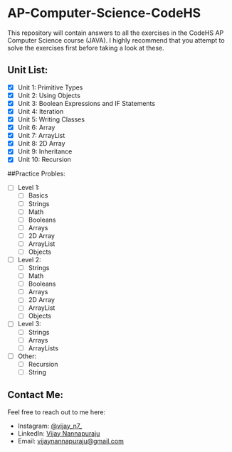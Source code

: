 # AP-Computer-Science-CodeHS
This repository will contain answers to all the exercises in the CodeHS AP Computer Science course (JAVA).
I highly recommend that you attempt to solve the exercises first before taking a look at these.

## Unit List:
- [X] Unit 1: Primitive Types
- [X] Unit 2: Using Objects
- [X] Unit 3: Boolean Expressions and IF Statements
- [X] Unit 4: Iteration
- [X] Unit 5: Writing Classes
- [X] Unit 6: Array
- [X] Unit 7: ArrayList
- [X] Unit 8: 2D Array
- [X] Unit 9: Inheritance
- [X] Unit 10: Recursion

##Practice Probles:
- [ ] Level 1:
  - [ ] Basics
  - [ ] Strings
  - [ ] Math
  - [ ] Booleans
  - [ ] Arrays
  - [ ] 2D Array
  - [ ] ArrayList
  - [ ] Objects
- [ ] Level 2:
  - [ ] Strings
  - [ ] Math
  - [ ] Booleans
  - [ ] Arrays
  - [ ] 2D Array
  - [ ] ArrayList
  - [ ] Objects
- [ ] Level 3:
  - [ ] Strings
  - [ ] Arrays
  - [ ] ArrayLists
- [ ] Other:
  - [ ] Recursion
  - [ ] String

## Contact Me:
Feel free to reach out to me here:
- Instagram: [@vijay_n7_](https://www.instagram.com/vijay_n7_/)
- LinkedIn: [Vijay Nannapuraju](https://www.linkedin.com/in/vijay-nannapuraju-014983239/)
- Email: vijaynannapuraju@gmail.com
